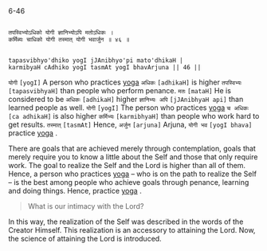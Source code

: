 ## <a name='_46'></a>
6-46


```shloka-sa

तपस्विभ्योऽधिको योगी ज्ञानिभ्योऽपि मतोऽधिकः ।
कर्मिब्यः चाधिको योगी तस्मात् योगी भवार्जुन ॥ ४६ ॥

```
```shloka-sa-hk

tapasvibhyo'dhiko yogI jJAnibhyo'pi mato'dhikaH |
karmibyaH cAdhiko yogI tasmAt yogI bhavArjuna || 46 ||

```
`योगी` `[yogI]` A person who practices 
[yoga](yoga_state_of_being) `अधिकः` `[adhikaH]` is higher `तपस्विभ्यः` `[tapasvibhyaH]` than people who perform penance. `मतः` `[mataH]` He is considered to be `अधिकः` `[adhikaH]` higher `ज्ञानिभ्यः अपि` `[jJAnibhyaH api]` than learned people as well. `योगी` `[yogI]` The person who practices 
[yoga](yoga_state_of_being) `च अधिकः` `[ca adhikaH]` is also higher `कर्मिभ्यः` `[karmibhyaH]` than people who work hard to get results. `तस्मात्` `[tasmAt]` Hence, `अर्जुन` `[arjuna]` Arjuna, `योगी भव` `[yogI bhava]` practice 
[yoga](yoga_state_of_being)
.

There are goals that are achieved merely through contemplation, goals that merely require you to know a little about the Self and those that only require work. The goal to realize the Self and the Lord is higher than all of them. Hence, a person who practices 
[yoga](yoga_state_of_being)
 – who is on the path to realize the Self – is the best among people who achieve goals through penance, learning and doing things. Hence, practice 
[yoga](yoga_state_of_being)
.



<a name='applopener_114'></a>
> What is our intimacy with the Lord?



In this way, the realization of the Self was described in the words of the Creator Himself. This realization is an accessory to attaining the Lord. Now, the science of attaining the Lord is introduced.


